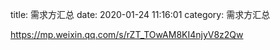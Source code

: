 title: 需求方汇总
date: 2020-01-24 11:16:01
category: 需求方汇总


https://mp.weixin.qq.com/s/rZT_TOwAM8KI4njyV8z2Qw 


